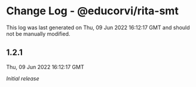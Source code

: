 # Change Log - @educorvi/rita-smt

This log was last generated on Thu, 09 Jun 2022 16:12:17 GMT and should not be manually modified.

## 1.2.1
Thu, 09 Jun 2022 16:12:17 GMT

_Initial release_

